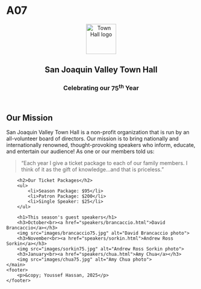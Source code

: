 # A07 
<!DOCTYPE html>
<html lang="en">

<head>
	<meta charset="utf-8">
	<title>San Joaquin Valley Town Hall</title>
	<link rel="shortcut icon" href="images/favicon.ico">
	<link rel="stylesheet" href="styles/c5_main.css">
	<link rel="stylesheet" href="styles/c4_main.css">
	<link rel="stylesheet" href="styles/c6_main.css">
	<link rel="stylesheet" href="styles/c6_speaker.css">
	<link rel="stylesheet" href="styles/c7_main.css">
	<link rel="stylesheet" href="styles/c7_speaker.css">
	<link rel="stylesheet" href="styles/c8_main.css">
	<link rel="stylesheet" href="styles/slicknav.css">
</head>

<body>
	<header>
		<img src="images/town_hall_logo.gif" alt="Town Hall logo" height="80">
		<h2>San Joaquin Valley Town Hall</h2>
		<h3>Celebrating our <span class="shadow">75<sup>th</sup></span> Year</h3>
	</header>
	<main>
		<h2>Our Mission</h2>
		<p>San Joaquin Valley Town Hall is a non-profit organization that is run by an 
			all-volunteer board of directors. Our mission is to bring nationally and 
			internationally renowned, thought-provoking speakers who inform, educate, 
			and entertain our audience! As one or our members told us:</p>
		<blockquote>&ldquo;Each year I give a ticket package to each of our family members. 
			I think of it as the gift of knowledge...and that is priceless.&rdquo;</blockquote>

		<h2>Our Ticket Packages</h2>
		<ul>
			<li>Season Package: $95</li>
			<li>Patron Package: $200</li>
			<li>Single Speaker: $25</li>
		</ul>

		<h1>This season's guest speakers</h1>
		<h3>October<br><a href="speakers/brancaccio.html">David Brancaccio</a></h3>
		<img src="images/brancaccio75.jpg" alt="David Brancaccio photo">
		<h3>November<br><a href="speakers/sorkin.html">Andrew Ross Sorkin</a></h3>
		<img src="images/sorkin75.jpg" alt="Andrew Ross Sorkin photo">
		<h3>January<br><a href="speakers/chua.html">Amy Chua</a></h3>
		<img src="images/chua75.jpg" alt="Amy Chua photo">
	</main>
	<footer>
		<p>&copy; Youssef Hassan, 2025</p>
	</footer>
</body>
</html>
